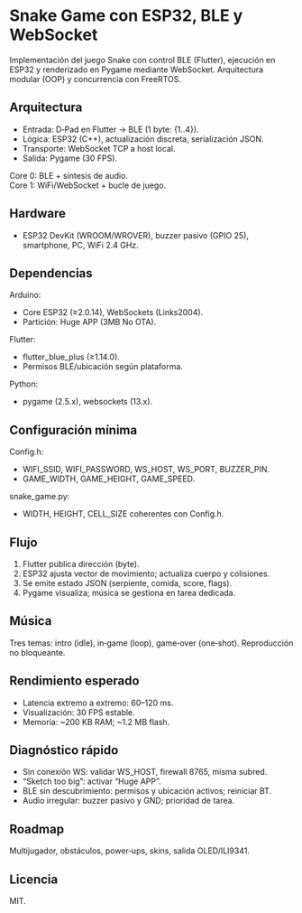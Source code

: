 # Snake Game con ESP32, BLE y WebSocket

Implementación del juego Snake con control BLE (Flutter), ejecución en ESP32 y renderizado en Pygame mediante WebSocket. Arquitectura modular (OOP) y concurrencia con FreeRTOS.

## Arquitectura

- Entrada: D‑Pad en Flutter → BLE (1 byte: {1..4}).
- Lógica: ESP32 (C++), actualización discreta, serialización JSON.
- Transporte: WebSocket TCP a host local.
- Salida: Pygame (30 FPS).

Core 0: BLE + síntesis de audio.  
Core 1: WiFi/WebSocket + bucle de juego.

## Hardware

- ESP32 DevKit (WROOM/WROVER), buzzer pasivo (GPIO 25), smartphone, PC, WiFi 2.4 GHz.

## Dependencias

Arduino:
- Core ESP32 (≥2.0.14), WebSockets (Links2004).  
- Partición: Huge APP (3MB No OTA).

Flutter:
- flutter_blue_plus (≥1.14.0).  
- Permisos BLE/ubicación según plataforma.

Python:
- pygame (2.5.x), websockets (13.x).

## Configuración mínima

Config.h:
- WIFI_SSID, WIFI_PASSWORD, WS_HOST, WS_PORT, BUZZER_PIN.
- GAME_WIDTH, GAME_HEIGHT, GAME_SPEED.

snake_game.py:
- WIDTH, HEIGHT, CELL_SIZE coherentes con Config.h.

## Flujo

1. Flutter publica dirección (byte).  
2. ESP32 ajusta vector de movimiento; actualiza cuerpo y colisiones.  
3. Se emite estado JSON (serpiente, comida, score, flags).  
4. Pygame visualiza; música se gestiona en tarea dedicada.

## Música

Tres temas: intro (idle), in‑game (loop), game‑over (one‑shot). Reproducción no bloqueante.

## Rendimiento esperado

- Latencia extremo a extremo: 60–120 ms.  
- Visualización: 30 FPS estable.  
- Memoria: ~200 KB RAM; ~1.2 MB flash.

## Diagnóstico rápido

- Sin conexión WS: validar WS_HOST, firewall 8765, misma subred.  
- “Sketch too big”: activar “Huge APP”.  
- BLE sin descubrimiento: permisos y ubicación activos; reiniciar BT.  
- Audio irregular: buzzer pasivo y GND; prioridad de tarea.

## Roadmap

Multijugador, obstáculos, power‑ups, skins, salida OLED/ILI9341.

## Licencia

MIT.
